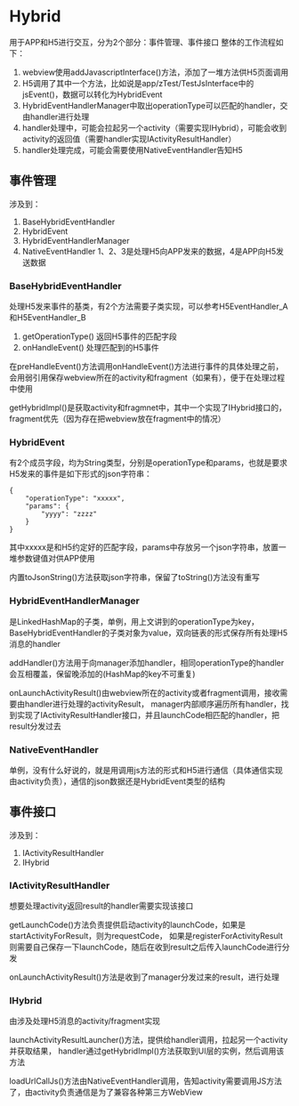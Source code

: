 # Hybrid
用于APP和H5进行交互，分为2个部分：事件管理、事件接口
整体的工作流程如下：
1. webview使用addJavascriptInterface()方法，添加了一堆方法供H5页面调用
2. H5调用了其中一个方法，比如说是app/zTest/TestJsInterface中的jsEvent()，数据可以转化为HybridEvent
3. HybridEventHandlerManager中取出operationType可以匹配的handler，交由handler进行处理
4. handler处理中，可能会拉起另一个activity（需要实现IHybrid），可能会收到activity的返回值（需要handler实现IActivityResultHandler）
5. handler处理完成，可能会需要使用NativeEventHandler告知H5

## 事件管理
涉及到：
1. BaseHybridEventHandler
2. HybridEvent
3. HybridEventHandlerManager
4. NativeEventHandler
1、2、3是处理H5向APP发来的数据，4是APP向H5发送数据

### BaseHybridEventHandler
处理H5发来事件的基类，有2个方法需要子类实现，可以参考H5EventHandler_A和H5EventHandler_B
1. getOperationType() 返回H5事件的匹配字段
2. onHandleEvent() 处理匹配到的H5事件

在preHandleEvent()方法调用onHandleEvent()方法进行事件的具体处理之前，会用弱引用保存webview所在的activity和fragment（如果有），便于在处理过程中使用

getHybridImpl()是获取activity和fragmnet中，其中一个实现了IHybrid接口的，fragment优先（因为存在把webview放在fragment中的情况）

### HybridEvent
有2个成员字段，均为String类型，分别是operationType和params，也就是要求H5发来的事件是如下形式的json字符串：
```
{
    "operationType": "xxxxx",
    "params": {
        "yyyy": "zzzz"
    }
} 
```
其中xxxxx是和H5约定好的匹配字段，params中存放另一个json字符串，放置一堆参数键值对供APP使用

内置toJsonString()方法获取json字符串，保留了toString()方法没有重写

### HybridEventHandlerManager
是LinkedHashMap的子类，单例，用上文讲到的operationType为key，BaseHybridEventHandler的子类对象为value，双向链表的形式保存所有处理H5消息的handler

addHandler()方法用于向manager添加handler，相同operationType的handler会互相覆盖，保留晚添加的(HashMap的key不可重复)

onLaunchActivityResult()由webview所在的activity或者fragment调用，接收需要由handler进行处理的activityResult，
manager内部顺序遍历所有handler，找到实现了IActivityResultHandler接口，并且launchCode相匹配的handler，把result分发过去

### NativeEventHandler
单例，没有什么好说的，就是用调用js方法的形式和H5进行通信（具体通信实现由activity负责），通信的json数据还是HybridEvent类型的结构

## 事件接口
涉及到：
1. IActivityResultHandler
2. IHybrid

### IActivityResultHandler
想要处理activity返回result的handler需要实现该接口

getLaunchCode()方法负责提供启动activity的launchCode，如果是startActivityForResult，则为requestCode，
如果是registerForActivityResult则需要自己保存一下launchCode，随后在收到result之后传入launchCode进行分发

onLaunchActivityResult()方法是收到了manager分发过来的result，进行处理

### IHybrid
由涉及处理H5消息的activity/fragment实现

launchActivityResultLauncher()方法，提供给handler调用，拉起另一个activity并获取结果，
handler通过getHybridImpl()方法获取到UI层的实例，然后调用该方法

loadUrlCallJs()方法由NativeEventHandler调用，告知activity需要调用JS方法了，由activity负责通信是为了兼容各种第三方WebView